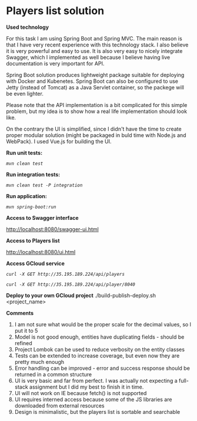# Players list solution

**Used technology**

For this task I am using Spring Boot and Spring MVC. The main reason is that I have very recent experience with this technology stack. I also believe it is very powerful and easy to use. It is also very easy to nicely integrate Swagger, which I implemented as well because I believe having live documentation is very important for API.


Spring Boot solution produces lightweight package suitable for deploying with Docker and Kubenetes. Spring Boot can also be configured to use Jetty (instead of Tomcat) as a Java Servlet container, so the packege will be even lighter.


Please note that the API implementation is a bit complicated for this simple problem, but my idea is to show how a real life implementation should look like. 

On the contrary the UI is simplified, since I didn't have the time to create proper modular solution (might be packaged in buld time with Node.js and WebPack). I used Vue.js for building the UI.


**Run unit tests:**

  *`mvn clean test`*

**Run integration tests:**

  *`mvn clean test -P integration`*

**Run application:**

  *`mvn spring-boot:run`*
  
**Access to Swagger interface**

  [http://localhost:8080/swagger-ui.html](http://localhost:8080/swagger-ui.html)
  
  
**Access to Players list**

  [http://localhost:8080/ui.html](http://localhost:8080/ui.html)
  

**Access GCloud service**

*`curl -X GET http://35.195.189.224/api/players`*

*`curl -X GET http://35.195.189.224/api/player/8040`*

**Deploy to your own GCloud project**
./build-publish-deploy.sh <project_name>

**Comments**
1. I am not sure what would be the proper scale for the decimal values, so I put it to 5
2. Model is not good enough, entities have duplicating fields - should be refined
3. Project Lombok can be used to reduce verbosity on the entity classes
4. Tests can be extended to increase coverage, but even now they are pretty much enough
5. Error handling can be improved - error and success response should be returned in а common structure
6. UI is very basic and far from perfect. I was actually not expecting a full-stack assignment but I did my best to finish it in time.
7. UI will not work on IE because fetch() is not supported
8. UI requires interned access because some of the JS libraries are downloaded from external resources
9. Design is minimalistic, but the players list is sortable and searchable
  
  
